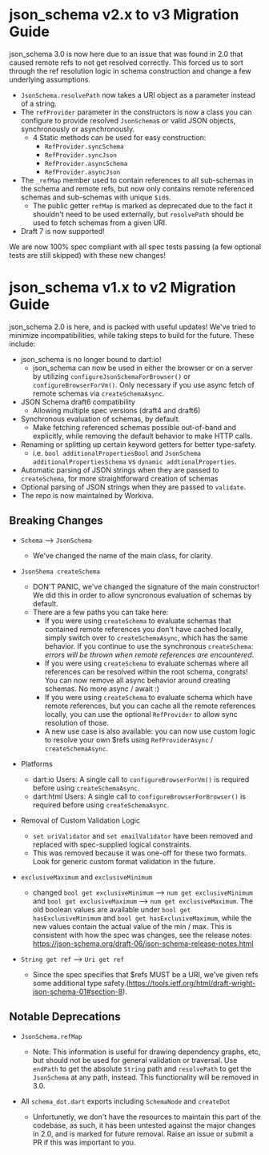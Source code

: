 # json_schema v2.x to v3 Migration Guide

json_schema 3.0 is now here due to an issue that was found in 2.0 that caused remote refs to not get resolved correctly. This forced us to sort through the ref resolution logic in schema construction and change a few underlying assumptions.
- `JsonSchema.resolvePath` now takes a URI object as a parameter instead of a string.
- The `refProvider` parameter in the constructors is now a class you can configure to provide resolved `JsonSchema`s or valid JSON objects, synchronously or asynchronously.
  - 4 Static methods can be used for easy construction:
    - `RefProvider.syncSchema`
    - `RefProvider.syncJson`
    - `RefProvider.asyncSchema`
    - `RefProvider.asyncJson`
- The `_refMap` member used to contain references to all sub-schemas in the schema and remote refs, but now only contains remote referenced schemas and sub-schemas with unique `$id`s.
  - The public getter `refMap` is marked as deprecated due to the fact it shouldn't need to be used externally, but `resolvePath` should be used to fetch schemas from a given URI.
- Draft 7 is now supported!

We are now 100% spec compliant with all spec tests passing (a few optional tests are still skipped) with these new changes!


# json_schema v1.x to v2 Migration Guide

json_schema 2.0 is here, and is packed with useful updates! We've tried to minimize incompatibilities, while taking steps to build for the future. These include:

- json_schema is no longer bound to dart:io!
  - json_schema can now be used in either the browser or on a server by utilizing `configureJsonSchemaForBrowser()` or `configureBrowserForVm()`. Only necessary if you use async fetch of remote schemas via `createSchemaAsync`.
- JSON Schema draft6 compatibility
  - Allowing multiple spec versions (draft4 and draft6)
- Synchronous evaluation of schemas, by default.
  - Make fetching referenced schemas possible out-of-band and explicitly, while removing the default behavior to make HTTP calls.
- Renaming or splitting up certain keyword getters for better type-safety.
  - i.e. `bool additionalPropertiesBool` and `JsonSchema additionalPropertiesSchema` vs `dynamic addtionalProperties`.
- Automatic parsing of JSON strings when they are passed to `createSchema`, for more straightforward creation of schemas
- Optional parsing of JSON strings when they are passed to `validate`.
- The repo is now maintained by Workiva.


## Breaking Changes

- `Schema` --> `JsonSchema`
  - We've changed the name of the main class, for clarity.

- `JsonShema createSchema`
  - DON'T PANIC, we've changed the signature of the main constructor! We did this in order to allow syncronous evaluation of schemas by default.
  - There are a few paths you can take here:
    - If you were using `createSchema` to evaluate schemas that contained remote references you don't have cached locally, simply switch over to `createSchemaAsync`, which has the same behavior. If you continue to use the synchronous `createSchema`: *errors will be thrown when remote references are encountered*.
    - If you were using `createSchema` to evaluate schemas where all references can be resolved within the root schema, congrats! You can now remove all async behavior around creating schemas. No more async / await :)
    - If you were using `createSchema` to evaluate schema which have remote references, but you can cache all the remote references locally, you can use the optional `RefProvider` to allow sync resolution of those.
    - A new use case is also available: you can now use custom logic to resolve your own $refs using `RefProviderAsync` / `createSchemaAsync`.

- Platforms
  - dart:io Users: A single call to `configureBrowserForVm()` is required before using `createSchemaAsync`.
  - dart:html Users: A single call to `configureBrowserForBrowser()` is required before using `createSchemaAsync`.

- Removal of Custom Validation Logic
    - `set uriValidator` and `set emailValidator` have been removed and replaced with spec-supplied logical constraints.
    - This was removed because it was one-off for these two formats. Look for generic custom format validation in the future.

- `exclusiveMaximum` and `exclusiveMinimum`
  - changed `bool get exclusiveMinimum` --> `num get exclusiveMinimum` and
  `bool get exclusiveMaximum` --> `num get exclusiveMaximum`. The old boolean values are available under `bool get hasExclusiveMinimum` and `bool get hasExclusiveMaximum`, while the new values contain the actual value of the min / max. This is consistent with how the spec was changes, see the release notes: https://json-schema.org/draft-06/json-schema-release-notes.html

- `String get ref` --> `Uri get ref`
  - Since the spec specifies that $refs MUST be a URI, we've given refs some additional type safety.(https://tools.ietf.org/html/draft-wright-json-schema-01#section-8).

## Notable Deprecations

- `JsonSchema.refMap`
  - Note: This information is useful for drawing dependency graphs, etc, but should not be used for general 
validation or traversal. Use `endPath` to get the absolute `String` path and `resolvePath` to get the `JsonSchema` at any path, instead. This functionality will be removed in 3.0.

- All `schema_dot.dart` exports including `SchemaNode` and `createDot`
  - Unfortunetly, we don't have the resources to maintain this part of the codebase, as such, it has been untested against the major changes in 2.0, and is marked for future removal. Raise an issue or submit a PR if this was important to you.